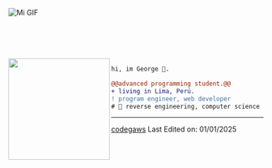 ![Mi GIF](https://raw.githubusercontent.com/codegaws/bannervideo/main/banner.gif)

<br><br><br><br>
<img align="left" height="200" src="https://media.giphy.com/media/ao9DUiTKH60XS/giphy.gif"/>

```diff
hi, im George 🔮.

@@advanced programming student.@@
+ living in Lima, Perú.
! program engineer, web developer 
# 📖 reverse engineering, computer science
```
------
[codegaws](https://github.com/codegaws)
Last Edited on: 01/01/2025
